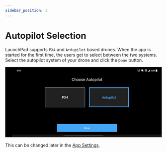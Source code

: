 ```yaml
---
sidebar_position: 3
---
```


# Autopilot Selection

LaunchPad supports `PX4` and `Ardupilot` based drones. When the app is started for the first time, the users get to
select between the two systems. Select the autopilot system of your drone and click the `Done` button.

![Select Autopilot](./img/autopilot-selection.jpg)

This can be changed later in the [App Settings](/launchpad/settings/app-settings.md).
